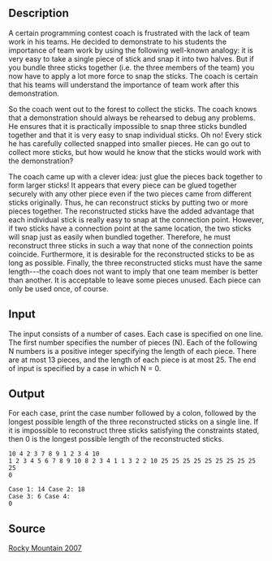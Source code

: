 <h2>Description</h2><p>A certain programming contest coach is frustrated with the lack of team work in his teams. He decided to demonstrate to his students the importance of team work by using the following well-known analogy: it is very easy to take a single piece of stick and snap it into two halves. But if you bundle three sticks together (i.e. the three members of the team) you now have to apply a lot more force to snap the sticks. The coach is certain that his teams will understand the importance of team work after this demonstration.
</p>
So the coach went out to the forest to collect the sticks. The coach knows that a demonstration should always be rehearsed to debug any problems. He ensures that it is practically impossible to snap three sticks bundled together and that it is very easy to snap individual sticks. Oh no! Every stick he has carefully collected snapped into smaller pieces. He can go out to collect more sticks, but how would he know that the sticks would work with the demonstration?

The coach came up with a clever idea: just glue the pieces back together to form larger sticks! It appears that every piece can be glued together securely with any other piece even if the two pieces came from different sticks originally. Thus, he can reconstruct sticks by putting two or more pieces together. The reconstructed sticks have the added advantage that each individual stick is really easy to snap at the connection point. However, if two sticks have a connection point at the same location, the two sticks will snap just as easily when bundled together. Therefore, he must reconstruct three sticks in such a way that none of the connection points coincide. Furthermore, it is desirable for the reconstructed sticks to be as long as possible. Finally, the three reconstructed sticks must have the same length---the coach does not want to imply that one team member is better than another. It is acceptable to leave some pieces unused. Each piece can only be used once, of course.<h2>Input</h2><p>The input consists of a number of cases. Each case is specified on one line. The first number specifies the number of pieces (N). Each of the following N numbers is a positive integer specifying the length of each piece. There are at most 13 pieces, and the length of each piece is at most 25. The end of input is specified by a case in which N = 0.</p><h2>Output</h2><p>For each case, print the case number followed by a colon, followed by the longest possible length of the three reconstructed sticks on a single line. If it is impossible to reconstruct three sticks satisfying the constraints stated, then 0 is the longest possible length of the reconstructed sticks.</p><pre><code class="language-input1">10 4 2 3 7 8 9 1 2 3 4
10 1 2 3 4 5 6 7 8 9 10
8 2 3 4 1 1 3 2 2
10 25 25 25 25 25 25 25 25 25 25
0</code></pre><pre><code class="language-output1">Case 1: 14
Case 2: 18
Case 3: 6
Case 4: 0</code></pre><h2>Source</h2><a href="searchproblem?field=source&amp;key=Rocky+Mountain+2007">Rocky Mountain 2007</a>